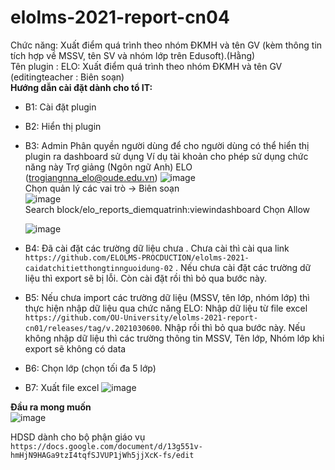 # elolms-2021-report-cn04
Chức năng: Xuất điểm quá trình theo nhóm ĐKMH và tên GV (kèm thông tin tích hợp về MSSV, tên SV và nhóm lớp trên Edusoft).(Hằng)  
Tên plugin : ELO: Xuất điểm quá trình theo nhóm ĐKMH và tên GV (editingteacher : Biên soạn)  
**Hướng dẫn cài đặt dành cho tổ IT:**
- B1: Cài đặt plugin
- B2: Hiển thị plugin
- B3: Admin Phân quyền người dùng để cho người dùng có thể hiển thị plugin ra dashboard sử dụng 
    Ví dụ tài khoản cho phép sử dụng chức năng này Trợ giảng (Ngôn ngữ Anh) ELO (trogiangnna_elo@oude.edu.vn)
    ![image](https://user-images.githubusercontent.com/84503105/136724520-8dc53193-4df3-4b12-9a81-a7f13779e926.png)  
    Chọn quản lý các vai trò -> Biên soạn  
    ![image](https://user-images.githubusercontent.com/84503105/136724814-bd0ca639-3684-4dca-a23f-b9aca0e70652.png)  
    Search block/elo_reports_diemquatrinh:viewindashboard Chọn Allow  
    
    ![image](https://user-images.githubusercontent.com/84503105/136725316-7165aabe-9591-4dcd-acf3-83c5d8cc7ae9.png)
- B4: Đã cài đặt các trường dữ liệu chưa . Chưa cài thì cài qua link `https://github.com/ELOLMS-PROCDUCTION/elolms-2021-caidatchitietthongtinnguoidung-02` . Nếu chưa cài đặt các trường dữ liệu thì export sẽ bị lỗi. Còn cài đặt rồi thì bỏ qua bước này.  
- B5: Nếu chưa import các trường dữ liệu (MSSV, tên lớp, nhóm lớp) thì thực hiện nhập dữ liệu qua chức năng ELO: Nhập dữ liệu từ file excel `https://github.com/OU-University/elolms-2021-report-cn01/releases/tag/v.2021030600`. Nhập rồi thì bỏ qua bước này. Nếu không nhập dữ liệu thì các trường thông tin MSSV, Tên lớp, Nhóm lớp khi export sẽ không có data  
- B6: Chọn lớp (chọn tối đa 5 lớp)  
- B7: Xuất file excel
![image](https://user-images.githubusercontent.com/84503105/120999126-f6950700-c7b2-11eb-8350-71976f84b69d.png)

**Đầu ra mong muốn**  
![image](https://user-images.githubusercontent.com/84503105/136890162-d8f66258-d24f-42e5-9b61-9cfefbff53af.png) 

HDSD dành cho bộ phận giáo vụ
`https://docs.google.com/document/d/13g551v-hmHjN9HAGa9tzI4tqfSJVUP1jWh5jjXcK-fs/edit`
